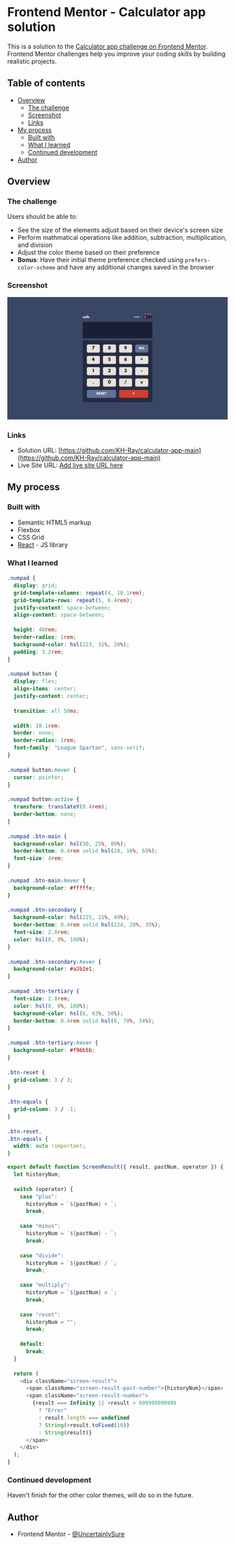 # Frontend Mentor - Calculator app solution

This is a solution to the [Calculator app challenge on Frontend Mentor](https://www.frontendmentor.io/challenges/calculator-app-9lteq5N29). Frontend Mentor challenges help you improve your coding skills by building realistic projects.

## Table of contents

- [Overview](#overview)
  - [The challenge](#the-challenge)
  - [Screenshot](#screenshot)
  - [Links](#links)
- [My process](#my-process)
  - [Built with](#built-with)
  - [What I learned](#what-i-learned)
  - [Continued development](#continued-development)
- [Author](#author)

## Overview

### The challenge

Users should be able to:

- See the size of the elements adjust based on their device's screen size
- Perform mathmatical operations like addition, subtraction, multiplication, and division
- Adjust the color theme based on their preference
- **Bonus**: Have their initial theme preference checked using `prefers-color-scheme` and have any additional changes saved in the browser

### Screenshot

![](calculator-app-main.png)

### Links

- Solution URL: [https://github.com/KH-Ray/calculator-app-main](https://github.com/KH-Ray/calculator-app-main)
- Live Site URL: [Add live site URL here](https://your-live-site-url.com)

## My process

### Built with

- Semantic HTML5 markup
- Flexbox
- CSS Grid
- [React](https://reactjs.org/) - JS library

### What I learned

```css
.numpad {
  display: grid;
  grid-template-columns: repeat(4, 10.1rem);
  grid-template-rows: repeat(5, 6.4rem);
  justify-content: space-between;
  align-content: space-between;

  height: 48rem;
  border-radius: 1rem;
  background-color: hsl(223, 31%, 20%);
  padding: 3.2rem;
}

.numpad button {
  display: flex;
  align-items: center;
  justify-content: center;

  transition: all 50ms;

  width: 10.1rem;
  border: none;
  border-radius: 1rem;
  font-family: "League Spartan", sans-serif;
}

.numpad button:hover {
  cursor: pointer;
}

.numpad button:active {
  transform: translateY(0.4rem);
  border-bottom: none;
}

.numpad .btn-main {
  background-color: hsl(30, 25%, 89%);
  border-bottom: 0.4rem solid hsl(28, 16%, 65%);
  font-size: 4rem;
}

.numpad .btn-main:hover {
  background-color: #fffffe;
}

.numpad .btn-secondary {
  background-color: hsl(225, 21%, 49%);
  border-bottom: 0.4rem solid hsl(224, 28%, 35%);
  font-size: 2.8rem;
  color: hsl(0, 0%, 100%);
}

.numpad .btn-secondary:hover {
  background-color: #a2b2e1;
}

.numpad .btn-tertiary {
  font-size: 2.8rem;
  color: hsl(0, 0%, 100%);
  background-color: hsl(6, 63%, 50%);
  border-bottom: 0.4rem solid hsl(6, 70%, 34%);
}

.numpad .btn-tertiary:hover {
  background-color: #f96b5b;
}

.btn-reset {
  grid-column: 1 / 3;
}

.btn-equals {
  grid-column: 3 / -1;
}

.btn-reset,
.btn-equals {
  width: auto !important;
}
```

```js
export default function ScreenResult({ result, pastNum, operator }) {
  let historyNum;

  switch (operator) {
    case "plus":
      historyNum = `${pastNum} + `;
      break;

    case "minus":
      historyNum = `${pastNum} - `;
      break;

    case "divide":
      historyNum = `${pastNum} / `;
      break;

    case "multiply":
      historyNum = `${pastNum} x `;
      break;

    case "reset":
      historyNum = "";
      break;

    default:
      break;
  }

  return (
    <div className="screen-result">
      <span className="screen-result-past-number">{historyNum}</span>
      <span className="screen-result-number">
        {result === Infinity || +result > 999999999999
          ? "Error"
          : result.length === undefined
          ? String(+result.toFixed(10))
          : String(result)}
      </span>
    </div>
  );
}
```

### Continued development

Haven't finish for the other color themes, will do so in the future.

## Author

- Frontend Mentor - [@UncertainlySure](https://www.frontendmentor.io/profile/UncertainlySure)
